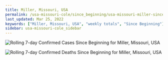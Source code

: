 ```yaml
---
title: Miller, Missouri, USA
permalink: /usa-missouri-cole/since_beginning/usa-missouri-miller-since_beginning.html
last_updated: Mar 25, 2022
keywords: ["Miller, Missouri, USA", "weekly totals", "Since Beginning"]
sidebar: usa-missouri-cole_sidebar
---
```


![Rolling 7-day Confirmed Cases Since Beginning for Miller, Missouri, USA](/covid_tracker/images/graphs/usa-missouri-miller-rolling_7_days_confirmed-since_beginning_graph.png)

![Rolling 7-day Confirmed Deaths Since Beginning for Miller, Missouri, USA](/covid_tracker/images/graphs/usa-missouri-miller-rolling_7_days_deaths-since_beginning_graph.png)
